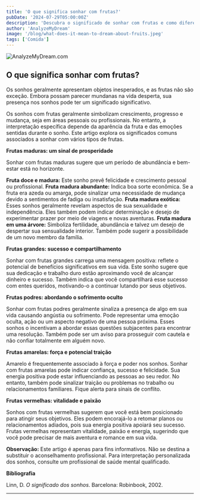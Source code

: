 ```yaml
---
title: 'O que significa sonhar com frutas?'
pubDate: '2024-07-29T05:00:00Z'
description: 'Descubra o significado de sonhar com frutas e como diferentes tipos de frutas podem refletir aspectos importantes da sua vida e emoções.'
author: 'AnalyzeMyDream'
image: '/blog/what-does-it-mean-to-dream-about-fruits.jpeg'
tags: ['Comida']
---
```


![AnalyzeMyDream.com](/blog/what-does-it-mean-to-dream-about-fruits.jpeg)

## O que significa sonhar com frutas?

Os sonhos geralmente apresentam objetos inesperados, e as frutas não são exceção. Embora possam parecer mundanas na vida desperta, sua presença nos sonhos pode ter um significado significativo. 

Os sonhos com frutas geralmente simbolizam crescimento, progresso e mudança, seja em áreas pessoais ou profissionais. No entanto, a interpretação específica depende da aparência da fruta e das emoções sentidas durante o sonho. Este artigo explora os significados comuns associados a sonhar com vários tipos de frutas.

**Frutas maduras: um sinal de prosperidade**

Sonhar com frutas maduras sugere que um período de abundância e bem-estar está no horizonte. 

**Fruta doce e madura:** Este sonho prevê felicidade e crescimento pessoal ou profissional.
**Fruta madura abundante:** Indica boa sorte econômica. Se a fruta era azeda ou amarga, pode sinalizar uma necessidade de mudança devido a sentimentos de fadiga ou insatisfação.
**Fruta madura exótica:** Esses sonhos geralmente revelam aspectos de sua sexualidade e independência. Eles também podem indicar determinação e desejo de experimentar prazer por meio de viagens e novas aventuras.
**Fruta madura em uma árvore:** Simboliza fertilidade, abundância e talvez um desejo de despertar sua sensualidade interior. Também pode sugerir a possibilidade de um novo membro da família.

**Frutas grandes: sucesso e compartilhamento**

Sonhar com frutas grandes carrega uma mensagem positiva: reflete o potencial de benefícios significativos em sua vida. Este sonho sugere que sua dedicação e trabalho duro estão aproximando você de alcançar dinheiro e sucesso. Também indica que você compartilhará esse sucesso com entes queridos, motivando-o a continuar lutando por seus objetivos.

**Frutas podres: abordando o sofrimento oculto**

Sonhar com frutas podres geralmente sinaliza a presença de algo em sua vida causando angústia ou sofrimento. Pode representar uma emoção oculta, ação ou um aspecto negativo de uma pessoa próxima. Esses sonhos o incentivam a abordar essas questões subjacentes para encontrar uma resolução. Também pode ser um aviso para prosseguir com cautela e não confiar totalmente em alguém novo.

**Frutas amarelas: força e potencial traição**

Amarelo é frequentemente associado à força e poder nos sonhos. Sonhar com frutas amarelas pode indicar confiança, sucesso e felicidade. Sua energia positiva pode estar influenciando as pessoas ao seu redor. No entanto, também pode sinalizar traição ou problemas no trabalho ou relacionamentos familiares. Fique alerta para sinais de conflito.

**Frutas vermelhas: vitalidade e paixão**

Sonhos com frutas vermelhas sugerem que você está bem posicionado para atingir seus objetivos. Eles podem encorajá-lo a retomar planos ou relacionamentos adiados, pois sua energia positiva apoiará seu sucesso. Frutas vermelhas representam vitalidade, paixão e energia, sugerindo que você pode precisar de mais aventura e romance em sua vida.

**Observação:** Este artigo é apenas para fins informativos. Não se destina a substituir o aconselhamento profissional. Para interpretação personalizada dos sonhos, consulte um profissional de saúde mental qualificado.

**Bibliografia**

Linn, D. *O significado dos sonhos*. Barcelona: Robinbook, 2002.

---
